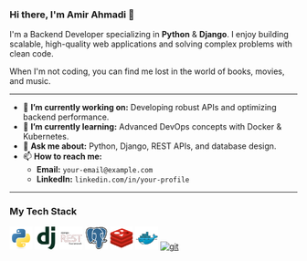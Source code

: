 ### Hi there, I'm Amir Ahmadi 👋

I'm a Backend Developer specializing in **Python** & **Django**. I enjoy building scalable, high-quality web applications and solving complex problems with clean code.

When I'm not coding, you can find me lost in the world of books, movies, and music.

---

- 🔭 **I’m currently working on:** Developing robust APIs and optimizing backend performance.
- 🌱 **I’m currently learning:** Advanced DevOps concepts with Docker & Kubernetes.
- 💬 **Ask me about:** Python, Django, REST APIs, and database design.
- 📫 **How to reach me:**
  - **Email:** `your-email@example.com`
  - **LinkedIn:** `linkedin.com/in/your-profile`

---

### My Tech Stack

<p align="left">
  <a href="https://www.python.org" target="_blank"><img src="https://raw.githubusercontent.com/devicons/devicon/master/icons/python/python-original.svg" alt="python" width="40" height="40"/></a>
  <a href="https://www.djangoproject.com/" target="_blank"><img src="https://raw.githubusercontent.com/devicons/devicon/master/icons/django/django-plain.svg" alt="django" width="40" height="40"/></a>
  <a href="https://www.django-rest-framework.org/" target="_blank"><img src="https://raw.githubusercontent.com/devicons/devicon/master/icons/djangorest/djangorest-original.svg" alt="djangorest" width="40" height="40"/></a>
  <a href="https://www.postgresql.org" target="_blank"><img src="https://raw.githubusercontent.com/devicons/devicon/master/icons/postgresql/postgresql-original.svg" alt="postgresql" width="40" height="40"/></a>
  <a href="https://redis.io" target="_blank"><img src="https://raw.githubusercontent.com/devicons/devicon/master/icons/redis/redis-original.svg" alt="redis" width="40" height="40"/></a>
  <a href="https://www.docker.com/" target="_blank"><img src="https://raw.githubusercontent.com/devicons/devicon/master/icons/docker/docker-original.svg" alt="docker" width="40" height="40"/></a>
  <a href="https://git-scm.com/" target="_blank"><img src="https://www.vectorlogo.zone/logos/git-scm/git-scm-icon.svg" alt="git" width="40" height="40"/></a>
</p>
